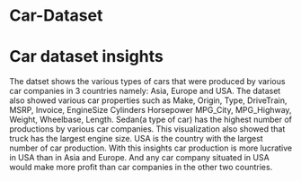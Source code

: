 # Car-Dataset
# Car dataset insights
The datset shows the various types of cars that were produced by various car companies in 3 countries namely: Asia, Europe and USA.
The dataset also showed various car properties such as Make, Origin, Type, DriveTrain, MSRP, Invoice, EngineSize	Cylinders	Horsepower	MPG_City, MPG_Highway, Weight, Wheelbase, Length.
Sedan(a type of car) has the highest number of productions by various car companies.
This visualization also showed that truck has the largest engine size.
USA is the country with the largest number of car production.
With this insights car production is more lucrative in USA than in Asia and Europe. And any car company situated in USA would make more profit than car companies in the other two countries.
